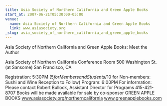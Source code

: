 ```yaml
---
title: Asia Society of Northern California and Green Apple Books
start_at: 2007-06-21T05:30:00-05:00
venue: 
  name: Asia Society of Northern California and Green Apple Books
  link: www.asiasociety.org
_slug: asia_society_of_northern_california_and_green_apple_books
---
```


Asia Society of Northern California and Green Apple Books: Meet the Author

Asia Society of Northern California
Conference Room
500 Washington St. (at Sansome)
San Francisco, CA

Registration: 5:30PM ($5 for Members and Students/$10 for Non-members: Sushi and Wine Reception to Follow)
Program: 6:00PM
For information: Please contact Robert Bullock, Assistant Director for Programs 415-421-8707
Books will be made available for sale by co-sponsor GREEN APPLE BOOKS
www.asiasociety.org/northerncalifornia
www.greenapplebooks.com

